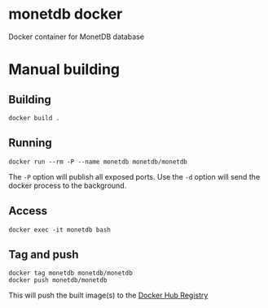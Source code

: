 monetdb docker
===========================
Docker container for MonetDB database

# Manual building
## Building
```
docker build .
```
## Running
```
docker run --rm -P --name monetdb monetdb/monetdb
```
The `-P` option will publish all exposed ports. Use the `-d` option will send the docker process to the background.

## Access
```
docker exec -it monetdb bash
```

## Tag and push
```
docker tag monetdb monetdb/monetdb
docker push monetdb/monetdb
```
This will push the built image(s) to the [Docker Hub Registry](https://registry.hub.docker.com/u/monetdb/monetdb/)

